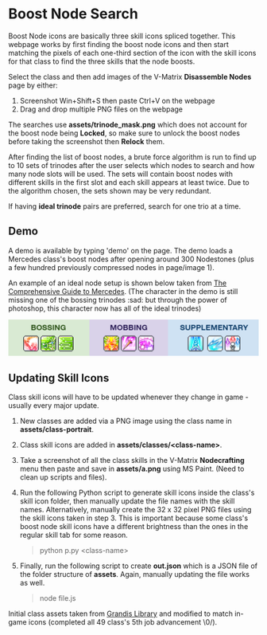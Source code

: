 # Boost Node Search

Boost Node icons are basically three skill icons spliced together. This webpage works by first finding the boost node icons and then start matching the pixels of each one-third section of the icon with the skill icons for that class to find the three skills that the node boosts. 

Select the class and then add images of the V-Matrix **Disassemble Nodes** page by either:

1. Screenshot Win+Shift+S then paste Ctrl+V on the webpage
2. Drag and drop multiple PNG files on the webpage

The searches use **assets/trinode_mask.png** which does not account for the boost node being **Locked**, so make sure to unlock the boost nodes before taking the screenshot then **Relock** them.

After finding the list of boost nodes, a brute force algorithm is run to find up to 10 sets of trinodes after the user selects which nodes to search and how many node slots will be used. The sets will contain boost nodes with different skills in the first slot and each skill appears at least twice. Due to the algorithm chosen, the sets shown may be very redundant.

If having **ideal trinode** pairs are preferred, search for one trio at a time.

## Demo

A demo is available by typing 'demo' on the page. The demo loads a Mercedes class's boost nodes after opening around 300 Nodestones (plus a few hundred previously compressed nodes in page/image 1).

An example of an ideal node setup is shown below taken from [The Comprehensive Guide to Mercedes](https://docs.google.com/document/d/1Sz5rdODR3cgaw3WcfjjVN_OBQV2298vc_kVyFOfdh_8/edit#).
(The character in the demo is still missing one of the bossing trinodes :sad: but through the power of photoshop, this character now has all of the ideal trinodes)

![demo](./assets/demo/setup.png)

## Updating Skill Icons

Class skill icons will have to be updated whenever they change in game - usually every major update.

1. New classes are added via a PNG image using the class name in **assets/class-portrait**.

2. Class skill icons are added in **assets/classes/\<class-name>**.

3. Take a screenshot of all the class skills in the V-Matrix **Nodecrafting** menu then paste and save in **assets/a.png** using MS Paint. (Need to clean up scripts and files). 

4. Run the following Python script to generate skill icons inside the class's skill icon folder, then manually update the file names with the skill names. Alternatively, manually create the 32 x 32 pixel PNG files using the skill icons taken in step 3. This is important because some class's boost node skill icons have a different brightness than the ones in the regular skill tab for some reason.
   > python p.py \<class-name>

5. Finally, run the following script to create **out.json** which is a JSON file of the folder structure of **assets**. Again, manually updating the file works as well.
   > node file.js

Initial class assets taken from [Grandis Library](https://github.com/ikasuu/grandislibrary) and modified to match in-game icons (completed all 49 class's 5th job advancement \0/).

